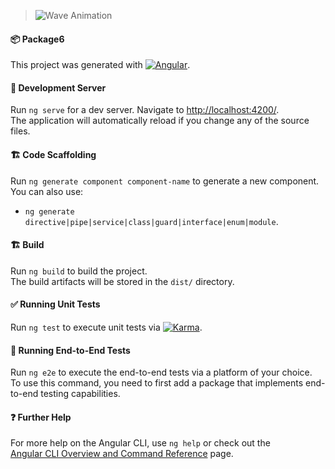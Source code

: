 > ![Wave Animation](https://capsule-render.vercel.app/api?type=waving&color=9823f5&height=150&section=header)

#### 📦 Package6

This project was generated with [![Angular](https://img.shields.io/badge/Angular-17.3.0-red?logo=angular)](https://github.com/angular/angular-cli).

#### 🚀 Development Server

Run `ng serve` for a dev server. Navigate to [http://localhost:4200/](http://localhost:4200/).  
The application will automatically reload if you change any of the source files.

#### 🏗️ Code Scaffolding

Run `ng generate component component-name` to generate a new component.  
You can also use:

- `ng generate directive|pipe|service|class|guard|interface|enum|module`.

#### 🏗️ Build

Run `ng build` to build the project.  
The build artifacts will be stored in the `dist/` directory.

#### ✅ Running Unit Tests

Run `ng test` to execute unit tests via [![Karma](https://img.shields.io/badge/Karma-Testing-green?logo=karma)](https://karma-runner.github.io).

#### 🧪 Running End-to-End Tests

Run `ng e2e` to execute the end-to-end tests via a platform of your choice.  
To use this command, you need to first add a package that implements end-to-end testing capabilities.

#### ❓ Further Help

For more help on the Angular CLI, use `ng help` or check out the  
[Angular CLI Overview and Command Reference](https://angular.io/cli) page.

